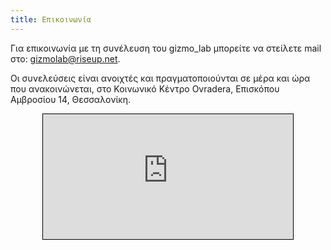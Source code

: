 ```yaml
---
title: Επικοινωνία
---
```

Για επικοινωνία με τη συνέλευση του gizmo_lab μπορείτε να στείλετε mail στο: <a href="mailto:gizmolab@riseup.net">gizmolab@riseup.net</a>. 

Οι συνελεύσεις είναι ανοιχτές και πραγματοποιούνται σε μέρα και ώρα που ανακοινώνεται, στο Κοινωνικό Κέντρο Ovradera, Επισκόπου Αμβροσίου 14, Θεσσαλονίκη.

<iframe width="400" height="200" frameborder="0" scrolling="no" marginheight="0" marginwidth="0" src="https://www.openstreetmap.org/export/embed.html?bbox=22.937382459640506%2C40.6372291436152%2C22.944195270538334%2C40.64082761567392&amp;layer=mapnik&amp;marker=40.6390284038914%2C22.940788865089417" style="border: 1px solid black; display: block; margin: 0 auto; max-width: 100%;"></iframe>
